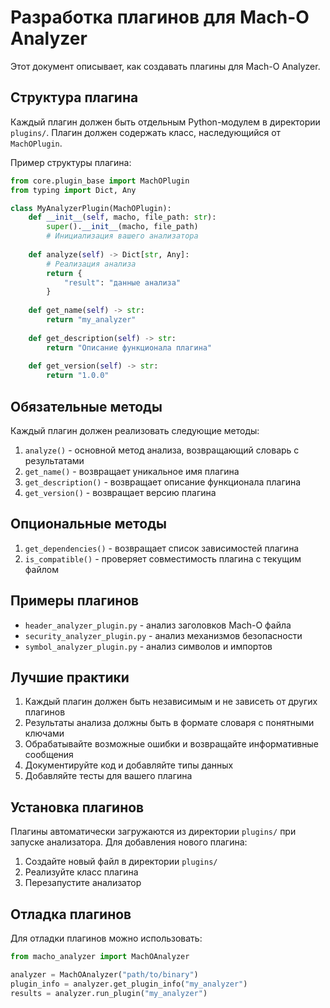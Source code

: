 # Разработка плагинов для Mach-O Analyzer

Этот документ описывает, как создавать плагины для Mach-O Analyzer.

## Структура плагина

Каждый плагин должен быть отдельным Python-модулем в директории `plugins/`. Плагин должен содержать класс, наследующийся от `MachOPlugin`.

Пример структуры плагина:

```python
from core.plugin_base import MachOPlugin
from typing import Dict, Any

class MyAnalyzerPlugin(MachOPlugin):
    def __init__(self, macho, file_path: str):
        super().__init__(macho, file_path)
        # Инициализация вашего анализатора
    
    def analyze(self) -> Dict[str, Any]:
        # Реализация анализа
        return {
            "result": "данные анализа"
        }
    
    def get_name(self) -> str:
        return "my_analyzer"
    
    def get_description(self) -> str:
        return "Описание функционала плагина"
    
    def get_version(self) -> str:
        return "1.0.0"
```

## Обязательные методы

Каждый плагин должен реализовать следующие методы:

1. `analyze()` - основной метод анализа, возвращающий словарь с результатами
2. `get_name()` - возвращает уникальное имя плагина
3. `get_description()` - возвращает описание функционала плагина
4. `get_version()` - возвращает версию плагина

## Опциональные методы

1. `get_dependencies()` - возвращает список зависимостей плагина
2. `is_compatible()` - проверяет совместимость плагина с текущим файлом

## Примеры плагинов

- `header_analyzer_plugin.py` - анализ заголовков Mach-O файла
- `security_analyzer_plugin.py` - анализ механизмов безопасности
- `symbol_analyzer_plugin.py` - анализ символов и импортов

## Лучшие практики

1. Каждый плагин должен быть независимым и не зависеть от других плагинов
2. Результаты анализа должны быть в формате словаря с понятными ключами
3. Обрабатывайте возможные ошибки и возвращайте информативные сообщения
4. Документируйте код и добавляйте типы данных
5. Добавляйте тесты для вашего плагина

## Установка плагинов

Плагины автоматически загружаются из директории `plugins/` при запуске анализатора. Для добавления нового плагина:

1. Создайте новый файл в директории `plugins/`
2. Реализуйте класс плагина
3. Перезапустите анализатор

## Отладка плагинов

Для отладки плагинов можно использовать:

```python
from macho_analyzer import MachOAnalyzer

analyzer = MachOAnalyzer("path/to/binary")
plugin_info = analyzer.get_plugin_info("my_analyzer")
results = analyzer.run_plugin("my_analyzer")
``` 